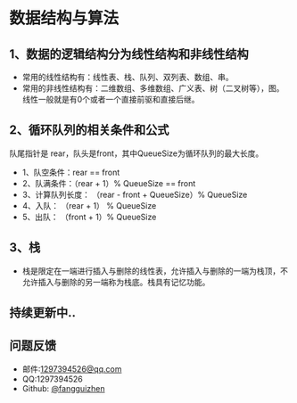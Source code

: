 # 数据结构与算法

## 1、数据的逻辑结构分为线性结构和非线性结构

* 常用的线性结构有：线性表、栈、队列、双列表、数组、串。
* 常用的非线性结构有：二维数组、多维数组、广义表、树（二叉树等），图。
  线性一般就是有0个或者一个直接前驱和直接后继。

## 2、循环队列的相关条件和公式

队尾指针是 rear，队头是front，其中QueueSize为循环队列的最大长度。

* 1、队空条件：rear == front
* 2、队满条件：（rear + 1）% QueueSize == front
* 3、计算队列长度： （rear - front + QueueSize）% QueueSize
* 4、入队： （rear + 1） % QueueSize
* 5、出队： （front + 1）% QueueSize

## 3、栈

* 栈是限定在一端进行插入与删除的线性表，允许插入与删除的一端为栈顶，不允许插入与删除的另一端称为栈底。栈具有记忆功能。

## 持续更新中..

## 问题反馈
* 邮件:1297394526@qq.com
* QQ:1297394526
* Github: [@fangguizhen](https://github.com/fangguizhen)
